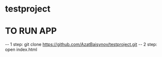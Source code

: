 # testproject

# TO RUN APP
-- 1 step: git clone https://github.com/AzatBaisynov/testproject.git
-- 2 step: open index.html
